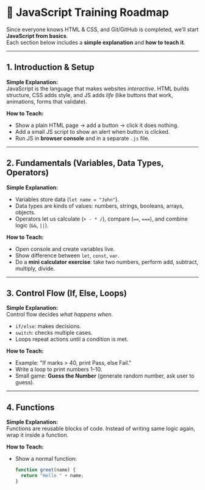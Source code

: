 # 📌 JavaScript Training Roadmap

Since everyone knows HTML & CSS, and Git/GitHub is completed, we’ll start **JavaScript from basics**.  
Each section below includes a **simple explanation** and **how to teach it**.

---

## 1. Introduction & Setup

**Simple Explanation:**  
JavaScript is the language that makes websites _interactive_. HTML builds structure, CSS adds style, and JS adds _life_ (like buttons that work, animations, forms that validate).

**How to Teach:**

- Show a plain HTML page → add a button → click it does nothing.
- Add a small JS script to show an alert when button is clicked.
- Run JS in **browser console** and in a separate `.js` file.

---

## 2. Fundamentals (Variables, Data Types, Operators)

**Simple Explanation:**

- Variables store data (`let name = "John"`).
- Data types are kinds of values: numbers, strings, booleans, arrays, objects.
- Operators let us calculate (`+ - * /`), compare (`==`, `===`), and combine logic (`&&`, `||`).

**How to Teach:**

- Open console and create variables live.
- Show difference between `let`, `const`, `var`.
- Do a **mini calculator exercise**: take two numbers, perform add, subtract, multiply, divide.

---

## 3. Control Flow (If, Else, Loops)

**Simple Explanation:**  
Control flow decides _what happens when_.

- `if/else`: makes decisions.
- `switch`: checks multiple cases.
- Loops repeat actions until a condition is met.

**How to Teach:**

- Example: "If marks > 40, print Pass, else Fail."
- Write a loop to print numbers 1–10.
- Small game: **Guess the Number** (generate random number, ask user to guess).

---

## 4. Functions

**Simple Explanation:**  
Functions are reusable blocks of code. Instead of writing same logic again, wrap it inside a function.

**How to Teach:**

- Show a normal function:
  ```js
  function greet(name) {
    return "Hello " + name;
  }
  ```
